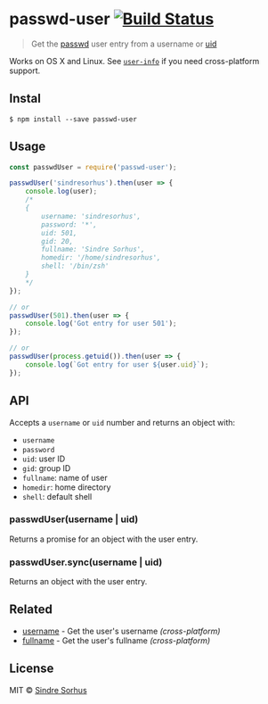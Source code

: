 # passwd-user [![Build Status](https://travis-ci.org/sindresorhus/passwd-user.svg?branch=master)](https://travis-ci.org/sindresorhus/passwd-user)

> Get the [passwd](http://en.wikipedia.org/wiki/Passwd) user entry from a username or [uid](http://en.wikipedia.org/wiki/User_identifier_(Unix))

Works on OS X and Linux. See [`user-info`](https://github.com/sindresorhus/user-info) if you need cross-platform support.


## Instal

```
$ npm install --save passwd-user
```


## Usage

```js
const passwdUser = require('passwd-user');

passwdUser('sindresorhus').then(user => {
	console.log(user);
	/*
	{
		username: 'sindresorhus',
		password: '*',
		uid: 501,
		gid: 20,
		fullname: 'Sindre Sorhus',
		homedir: '/home/sindresorhus',
		shell: '/bin/zsh'
	}
	*/
});

// or
passwdUser(501).then(user => {
	console.log('Got entry for user 501');
});

// or
passwdUser(process.getuid()).then(user => {
	console.log(`Got entry for user ${user.uid}`);
});
```


## API

Accepts a `username` or `uid` number and returns an object with:

- `username`
- `password`
- `uid`: user ID
- `gid`: group ID
- `fullname`: name of user
- `homedir`: home directory
- `shell`: default shell

### passwdUser(username | uid)

Returns a promise for an object with the user entry.

### passwdUser.sync(username | uid)

Returns an object with the user entry.


## Related

- [username](https://github.com/sindresorhus/username) - Get the user's username *(cross-platform)*
- [fullname](https://github.com/sindresorhus/fullname) - Get the user's fullname *(cross-platform)*


## License

MIT © [Sindre Sorhus](https://sindresorhus.com)
